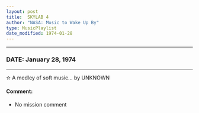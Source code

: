 ```yaml
---
layout: post
title:  SKYLAB 4
author: "NASA: Music to Wake Up By"
type: MusicPlaylist
date_modified: 1974-01-28
---
```


----
### DATE: January 28, 1974
----
✫ A medley of soft music... by UNKNOWN

#### Comment:
* No mission comment

